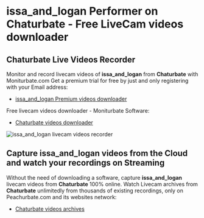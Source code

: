 # issa_and_logan Performer on Chaturbate - Free LiveCam videos downloader

## Chaturbate Live Videos Recorder

Monitor and record livecam videos of **issa_and_logan** from **Chaturbate** with Moniturbate.com
Get a premium trial for free by just and only registering with your Email address:
* [issa_and_logan Premium videos downloader](https://moniturbate.com/request-demo-licence-key.html)

Free livecam videos downloader - Moniturbate Software:
* [Chaturbate videos downloader](https://moniturbate.com/moniturbate-download-software.html)

![issa_and_logan livecam videos recorder](https://peachurnet.com/templates/moniturbate-software.png)


## Capture issa_and_logan videos from the Cloud and watch your recordings on Streaming

Without the need of downloading a software, capture **issa_and_logan** livecam videos from **Chaturbate** 100% online.
Watch Livecam archives from **Chaturbate** unlimitedly from thousands of existing recordings, only on Peachurbate.com and its websites network:
* [Chaturbate videos archives](https://peachurnet.com/)